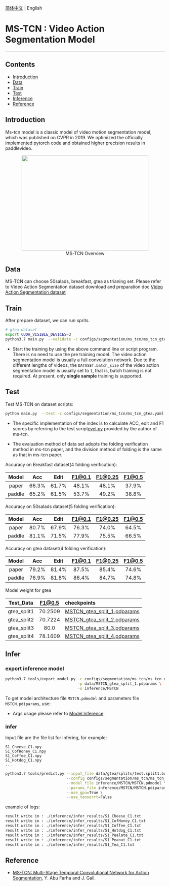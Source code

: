 [简体中文](../../../zh-CN/model_zoo/segmentation/mstcn.md) | English

# MS-TCN : Video Action Segmentation Model

---
## Contents

- [Introduction](#Introduction)
- [Data](#Data)
- [Train](#Train)
- [Test](#Test)
- [Inference](#Inference)
- [Reference](#Reference)

## Introduction

Ms-tcn model is a classic model of video motion segmentation model, which was published on CVPR in 2019. We optimized the officially implemented pytorch code and obtained higher precision results in paddlevideo.

<p align="center">
<img src="../../../images/mstcn.PNG" height=300 width=400 hspace='10'/> <br />
MS-TCN Overview
</p>

## Data

MS-TCN can choose 50salads, breakfast, gtea as trianing set. Please refer to Video Action Segmentation dataset download and preparation doc [Video Action Segmentation dataset](../../dataset/SegmentationDataset.md)

## Train

After prepare dataset, we can run sprits.

```bash
# gtea dataset
export CUDA_VISIBLE_DEVICES=3
python3.7 main.py  --validate -c configs/segmentation/ms_tcn/ms_tcn_gtea.yaml --seed 1538574472
```

- Start the training by using the above command line or script program. There is no need to use the pre training model. The video action segmentation model is usually a full convolution network. Due to the different lengths of videos, the `DATASET.batch_size` of the video action segmentation model is usually set to `1`, that is, batch training is not required. At present, only **single sample** training is supported.

## Test

Test MS-TCN on dataset scripts:

```bash
python main.py  --test -c configs/segmentation/ms_tcn/ms_tcn_gtea.yaml --weights=./output/MSTCN/MSTCN_split_1.pdparams
```

- The specific implementation of the index is to calculate ACC, edit and F1 scores by referring to the test script[evel.py](https://github.com/yabufarha/ms-tcn/blob/master/eval.py) provided by the author of ms-tcn.

- The evaluation method of data set adopts the folding verification method in ms-tcn paper, and the division method of folding is the same as that in ms-tcn paper.

Accuracy on Breakfast dataset(4 folding verification):

| Model | Acc | Edit | F1@0.1 | F1@0.25 | F1@0.5 |
| :---: | :---: | :---: | :---: | :---: | :---: |
| paper | 66.3% | 61.7% | 48.1% | 48.1% | 37.9% |
| paddle | 65.2% | 61.5% | 53.7% | 49.2% | 38.8% |

Accuracy on 50salads dataset(5 folding verification):

| Model | Acc | Edit | F1@0.1 | F1@0.25 | F1@0.5 |
| :---: | :---: | :---: | :---: | :---: | :---: |
| paper | 80.7% | 67.9% | 76.3% | 74.0% | 64.5% |
| paddle | 81.1% | 71.5% | 77.9% | 75.5% | 66.5% |

Accuracy on gtea dataset(4 folding verification):

| Model | Acc | Edit | F1@0.1 | F1@0.25 | F1@0.5 |
| :---: | :---: | :---: | :---: | :---: | :---: |
| paper | 79.2% | 81.4% | 87.5% | 85.4% | 74.6% |
| paddle | 76.9% | 81.8% | 86.4% | 84.7% | 74.8% |

Model weight for gtea

Test_Data| F1@0.5 | checkpoints |
| :----: | :----: | :---- |
| gtea_split1 | 70.2509 | [MSTCN_gtea_split_1.pdparams](https://videotag.bj.bcebos.com/PaddleVideo-release2.2/MSTCN_gtea_split_1.pdparams) |
| gtea_split2 | 70.7224 | [MSTCN_gtea_split_2.pdparams](https://videotag.bj.bcebos.com/PaddleVideo-release2.2/MSTCN_gtea_split_2.pdparams) |
| gtea_split3 | 80.0 | [MSTCN_gtea_split_3.pdparams](https://videotag.bj.bcebos.com/PaddleVideo-release2.2/MSTCN_gtea_split_3.pdparams) |
| gtea_split4 | 78.1609 | [MSTCN_gtea_split_4.pdparams](https://videotag.bj.bcebos.com/PaddleVideo-release2.2/MSTCN_gtea_split_4.pdparams) |

## Infer

### export inference model

```bash
python3.7 tools/export_model.py -c configs/segmentation/ms_tcn/ms_tcn_gtea.yaml \
                                -p data/MSTCN_gtea_split_1.pdparams \
                                -o inference/MSTCN
```

To get model architecture file `MSTCN.pdmodel` and parameters file `MSTCN.pdiparams`, use:

- Args usage please refer to [Model Inference](https://github.com/PaddlePaddle/PaddleVideo/blob/release/2.0/docs/zh-CN/start.md#2-%E6%A8%A1%E5%9E%8B%E6%8E%A8%E7%90%86).

### infer

Input file are the file list for infering, for example:
```
S1_Cheese_C1.npy
S1_CofHoney_C1.npy
S1_Coffee_C1.npy
S1_Hotdog_C1.npy
...
```

```bash
python3.7 tools/predict.py --input_file data/gtea/splits/test.split1.bundle \
                           --config configs/segmentation/ms_tcn/ms_tcn_gtea.yaml \
                           --model_file inference/MSTCN/MSTCN.pdmodel \
                           --params_file inference/MSTCN/MSTCN.pdiparams \
                           --use_gpu=True \
                           --use_tensorrt=False
```

example of logs:

```bash
result write in : ./inference/infer_results/S1_Cheese_C1.txt
result write in : ./inference/infer_results/S1_CofHoney_C1.txt
result write in : ./inference/infer_results/S1_Coffee_C1.txt
result write in : ./inference/infer_results/S1_Hotdog_C1.txt
result write in : ./inference/infer_results/S1_Pealate_C1.txt
result write in : ./inference/infer_results/S1_Peanut_C1.txt
result write in : ./inference/infer_results/S1_Tea_C1.txt
```

## Reference

- [MS-TCN: Multi-Stage Temporal Convolutional Network for Action Segmentation](https://arxiv.org/pdf/1903.01945.pdf), Y. Abu Farha and J. Gall.
